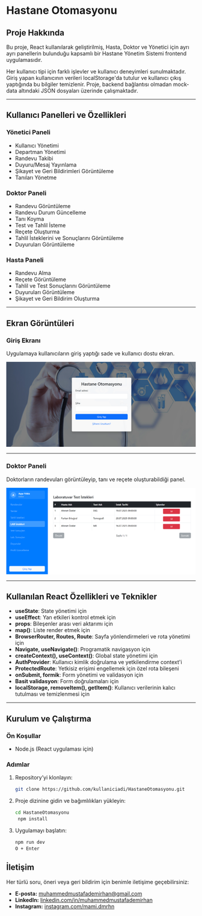 # Hastane Otomasyonu

## Proje Hakkında  
Bu proje, React kullanılarak geliştirilmiş, Hasta, Doktor ve Yönetici için ayrı ayrı panellerin bulunduğu kapsamlı bir Hastane Yönetim Sistemi frontend uygulamasıdır.

Her kullanıcı tipi için farklı işlevler ve kullanıcı deneyimleri sunulmaktadır. Giriş yapan kullanıcının verileri localStorage'da tutulur ve kullanıcı çıkış yaptığında bu bilgiler temizlenir. Proje, backend bağlantısı olmadan mock-data altındaki JSON dosyaları üzerinde çalışmaktadır.

---

## Kullanıcı Panelleri ve Özellikleri

### Yönetici Paneli  
- Kullanıcı Yönetimi  
- Departman Yönetimi  
- Randevu Takibi  
- Duyuru/Mesaj Yayınlama  
- Şikayet ve Geri Bildirimleri Görüntüleme  
- Tanıları Yönetme  

### Doktor Paneli  
- Randevu Görüntüleme  
- Randevu Durum Güncelleme  
- Tanı Koyma  
- Test ve Tahlil İsteme  
- Reçete Oluşturma  
- Tahlil İsteklerini ve Sonuçlarını Görüntüleme  
- Duyuruları Görüntüleme  

### Hasta Paneli  
- Randevu Alma  
- Reçete Görüntüleme  
- Tahlil ve Test Sonuçlarını Görüntüleme  
- Duyuruları Görüntüleme  
- Şikayet ve Geri Bildirim Oluşturma  

---

## Ekran Görüntüleri

### Giriş Ekranı  
Uygulamaya kullanıcıların giriş yaptığı sade ve kullanıcı dostu ekran.

![Giriş Ekranı](/images/girispanel.png)

---

### Doktor Paneli  
Doktorların randevuları görüntüleyip, tanı ve reçete oluşturabildiği panel.

![Doktor Paneli](/images/doktorpanel.png)

---

## Kullanılan React Özellikleri ve Teknikler

- **useState**: State yönetimi için  
- **useEffect**: Yan etkileri kontrol etmek için  
- **props**: Bileşenler arası veri aktarımı için  
- **map()**: Liste render etmek için  
- **BrowserRouter, Routes, Route**: Sayfa yönlendirmeleri ve rota yönetimi için  
- **Navigate, useNavigate()**: Programatik navigasyon için  
- **createContext(), useContext()**: Global state yönetimi için  
- **AuthProvider**: Kullanıcı kimlik doğrulama ve yetkilendirme context'i  
- **ProtectedRoute**: Yetkisiz erişimi engellemek için özel rota bileşeni  
- **onSubmit, formik**: Form yönetimi ve validasyon için  
- **Basit validasyon**: Form doğrulamaları için  
- **localStorage, removeItem(), getItem()**: Kullanıcı verilerinin kalıcı tutulması ve temizlenmesi için  

---

## Kurulum ve Çalıştırma

### Ön Koşullar  
- Node.js (React uygulaması için)  

### Adımlar  

1. Repository’yi klonlayın:
   ```bash
   git clone https://github.com/kullaniciadi/HastaneOtomasyonu.git
   
2. Proje dizinine gidin ve bağımlılıkları yükleyin:
   ```bash
   cd HastaneOtomasyonu
    npm install

3. Uygulamayı başlatın:
   ```bash
   npm run dev
   O + Enter

## İletişim

Her türlü soru, öneri veya geri bildirim için benimle iletişime geçebilirsiniz:

- **E-posta:** [muhammedmustafademirhan@gmail.com](mailto:muhammedmustafademirhan@gmail.com)
- **LinkedIn:** [linkedin.com/in/muhammedmustafademirhan](https://www.linkedin.com/in/muhammedmustafademirhan/)  
- **Instagram:** [instagram.com/mami.dmrhn](https://www.instagram.com/mami.dmrhn/)

